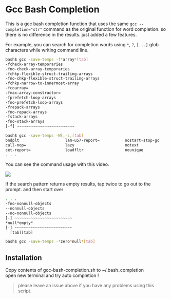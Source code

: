 # Gcc Bash Completion

This is a gcc bash completion function that uses the same `gcc --completion="str"` 
command as the original function for word completion.
so there is no difference in the results.
just added a few features.

For example, you can search for completion words using `*`, `?`, `[...]` glob characters
while writing command line.

```sh
bash$ gcc -save-temps -f*array*[tab]
-fcheck-array-temporaries
-fno-check-array-temporaries
-fchkp-flexible-struct-trailing-arrays
-fno-chkp-flexible-struct-trailing-arrays
-fchkp-narrow-to-innermost-array
-fcoarray=
-fmax-array-constructor=
-fprefetch-loop-arrays
-fno-prefetch-loop-arrays
-frepack-arrays
-fno-repack-arrays
-fstack-arrays
-fno-stack-arrays
[-f] ~~~~~~~~~~~~~~~~~~~~~~~~~

bash$ gcc -save-temps -Wl,-z,[tab]
bndplt                    lam-u57-report=           nostart-stop-gc
call-nop=                 lazy                      notext
cet-report=               loadfltr                  nounique
. . .
```

You can see the command usage with this video.

[![](https://mug896.github.io/img/gcc-bash-completion.png)](https://mug896.github.io/img/gcc-bash-completion.mp4)

If the search pattern returns empty results,
tap twice to go out to the prompt.
and then start over

```sh
. . .
-fno-nonnull-objects
--nonnull-objects
--no-nonnull-objects
[-] ~~~~~~~~~~~~~~~~~~~~~~~~~
*null*empty*
[-] ~~~~~~~~~~~~~~~~~~~~~~~~~
  [tab][tab]

bash$ gcc -save-temps -*zero*null*[tab] 
```

## Installation

Copy contents of gcc-bash-completion.sh to ~/.bash_completion  
open new terminal and try auto completion !


> please leave an issue above if you have any problems using this script.
